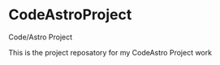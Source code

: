 # CodeAstroProject
Code/Astro Project


This is the project reposatory for my CodeAstro Project work
